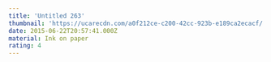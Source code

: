 ```yaml
---
title: 'Untitled 263'
thumbnail: 'https://ucarecdn.com/a0f212ce-c200-42cc-923b-e189ca2ecacf/'
date: 2015-06-22T20:57:41.000Z
material: Ink on paper
rating: 4
---
```

